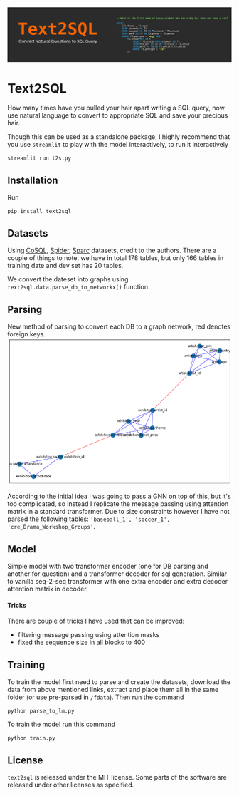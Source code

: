 <img src="assets/header.png">

# Text2SQL

How many times have you pulled your hair apart writing a SQL query, now use natural language to convert to appropriate SQL and save your precious hair.

Though this can be used as a standalone package, I highly recommend that you use `streamlit` to play with the model interactively, to run it interactively
```
streamlit run t2s.py
```

## Installation

Run
```
pip install text2sql
```

## Datasets

Using [CoSQL](https://yale-lily.github.io/cosql), [Spider](https://yale-lily.github.io/spider), [Sparc](https://yale-lily.github.io/sparc) datasets, credit to the authors. There are a couple of things to note, we have in total 178 tables, but only 166 tables in training date and dev set has 20 tables.

We convert the dateset into graphs using `text2sql.data.parse_db_to_networkx()` function. 

## Parsing

New method of parsing to convert each DB to a graph network, red denotes foreign keys.
<img src="assets/dbvis.png">

According to the initial idea I was going to pass a GNN on top of this, but it's too complicated, so instead I replicate the message passing using attention matrix in a standard transformer. Due to size constraints however I have not parsed the following tables: `'baseball_1', 'soccer_1', 'cre_Drama_Workshop_Groups'`.

## Model

Simple model with two transformer encoder (one for DB parsing and another for question) and a transformer decoder for sql generation. Similar to vanilla seq-2-seq transformer with one extra encoder and extra decoder attention matrix in decoder.

#### Tricks

There are couple of tricks I have used that can be improved:
* filtering message passing using attention masks
* fixed the sequence size in all blocks to 400

## Training

To train the model first need to parse and create the datasets, download the data from above mentioned links, extract and place them all in the same folder (or use pre-parsed in `/fdata`). Then run the command
```
python parse_to_lm.py
```

To train the model run this command
```
python train.py
```

## License

`text2sql` is released under the MIT license. Some parts of the software are released under other licenses as specified.

